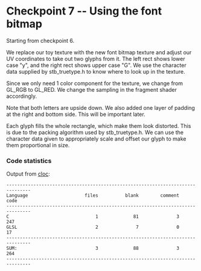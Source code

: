 # Checkpoint 7 -- Using the font bitmap

Starting from checkpoint 6. 

We replace our toy texture with the new font bitmap texture and adjust our UV coordinates to take out two glyphs from it. The left rect shows lower case "y", and the right rect shows upper case "G". We use the character data supplied by stb_truetype.h to know where to look up in the texture.

Since we only need 1 color component for the texture, we change from GL_RGB to GL_RED. We change the sampling in the fragment shader accordingly. 

Note that both letters are upside down. We also added one layer of padding at the right and bottom side. This will be important later. 

Each glyph fills the whole rectangle, which make them look distorted. This is due to the packing algorithm used by stb_truetype.h. We can use the character data given to appropriately scale and offset our glyph to make them proportional in size. 


### Code statistics

Output from [cloc](https://github.com/AlDanial/cloc):
```
-------------------------------------------------------------------------------
Language                     files          blank        comment           code
-------------------------------------------------------------------------------
C                                1             81              3            247
GLSL                             2              7              0             17
-------------------------------------------------------------------------------
SUM:                             3             88              3            264
-------------------------------------------------------------------------------
```
